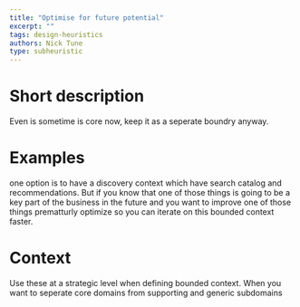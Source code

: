 ```yaml
---
title: "Optimise for future potential"
excerpt: ""
tags: design-heuristics
authors: Nick Tune
type: subheuristic
---
```


# Short description

Even is sometime is core now, keep it as a seperate boundry anyway.

# Examples

one option is to have a discovery context which have search catalog and recommendations. But if you know that one of those things is going to be a key part of the business in the future and you want to improve one of those things prematturly optimize so you can iterate on this bounded context faster.

# Context

Use these at a strategic level when defining bounded context. When you want to seperate core domains from supporting and generic subdomains
